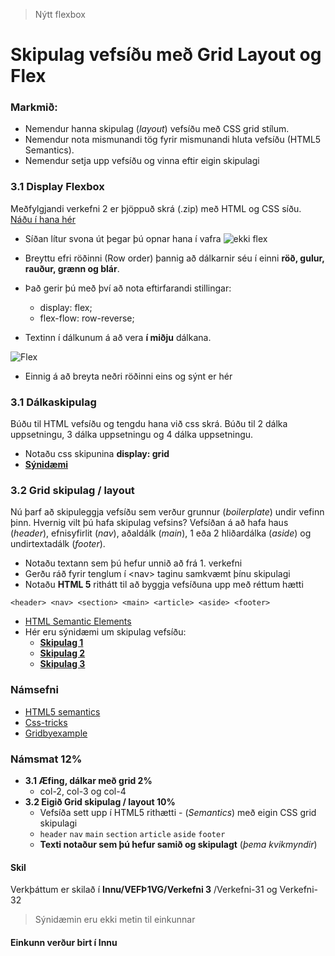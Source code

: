> Nýtt flexbox

# Skipulag vefsíðu með Grid Layout og Flex

### Markmið:

- Nemendur hanna skipulag (_layout_) vefsíðu með CSS grid stílum.
- Nemendur nota mismunandi tög fyrir mismunandi hluta vefsíðu (HTML5 Semantics).
- Nemendur setja upp vefsíðu og vinna eftir eigin skipulagi

### 3.1 Display Flexbox

Meðfylgjandi verkefni 2 er þjöppuð skrá (.zip) með HTML og CSS síðu. [Náðu í hana hér](verkefni-23-24/verkefni-nemar.zip) 

- Síðan lítur svona út þegar þú opnar hana í vafra ![ekki flex](verkefni-23-24/before.2.4.JPG)
- Breyttu efri röðinni (Row order) þannig að dálkarnir séu í einni **röð, gulur, rauður, grænn og blár**. 

- Það gerir þú með því að nota eftirfarandi stillingar:
  - display: flex;
  - flex-flow: row-reverse;
- Textinn í dálkunum á að vera **í miðju** dálkana. 
 
![Flex](verkefni-23-24/verk.2.4.JPG)

- Einnig á að breyta neðri röðinni  eins og sýnt er hér

### 3.1 Dálkaskipulag 

Búðu til HTML vefsíðu og tengdu hana við css skrá.  Búðu til 2 dálka uppsetningu, 3 dálka uppsetningu og 4 dálka uppsetningu. 

- Notaðu css skipunina **display: grid**
- [**Sýnidæmi**](https://vefgrunnur.github.io/synidaemi/verkefni-3/verkefni-31/)

### 3.2 Grid skipulag / layout

Nú þarf að skipuleggja vefsíðu sem verður grunnur (_boilerplate_) undir vefinn þinn. Hvernig vilt þú hafa skipulag vefsins?
Vefsíðan á að hafa haus (_header_), efnisyfirlit (_nav_), aðaldálk (_main_), 1 eða 2 hliðardálka (_aside_)  og undirtextadálk (_footer_).  

- Notaðu textann sem þú hefur unnið að frá 1. verkefni
- Gerðu ráð fyrir tenglum í &lt;nav> taginu samkvæmt þínu skipulagi
- Notaðu **HTML 5** rithátt til að byggja vefsíðuna upp með réttum hætti

```
<header> <nav> <section> <main> <article> <aside> <footer> 
```
- [HTML Semantic Elements](https://www.w3schools.com/html/html5_semantic_elements.asp)
- Hér eru sýnidæmi um skipulag vefsíðu: 
  - [**Skipulag 1**](https://vefgrunnur.github.io/synidaemi/verkefni-3/verkefni-32/)
  - [**Skipulag 2**](https://vefgrunnur.github.io/synidaemi/verkefni-3/verkefni-33/)
  - [**Skipulag 3**](https://vefgrunnur.github.io/synidaemi/verkefni-3/verkefni-34/)


### Námsefni

* [HTML5 semantics](https://github.com/vefgrunnur/23-verkefni-s1/blob/main/Verkefni-3/Namsefni-3/semantic.html)
* [Css-tricks](https://css-tricks.com/snippets/css/complete-guide-grid/)
* [Gridbyexample](https://gridbyexample.com/examples/)

### Námsmat 12%

- **3.1 Æfing, dálkar með grid 2%** 
  - col-2, col-3 og col-4
- **3.2 Eigið Grid skipulag / layout 10%**
  - Vefsíða sett upp í HTML5 rithætti - (_Semantics_) með eigin CSS grid skipulagi
  - `header` `nav` `main` `section` `article` `aside` `footer`
  - **Texti notaður sem þú hefur samið og skipulagt** (_þema kvikmyndir_) 
  
#### Skil

Verkþáttum er skilað í  **Innu/VEFÞ1VG/Verkefni 3** /Verkefni-31 og Verkefni-32

> Sýnidæmin eru ekki metin til einkunnar

#### Einkunn verður birt í Innu
